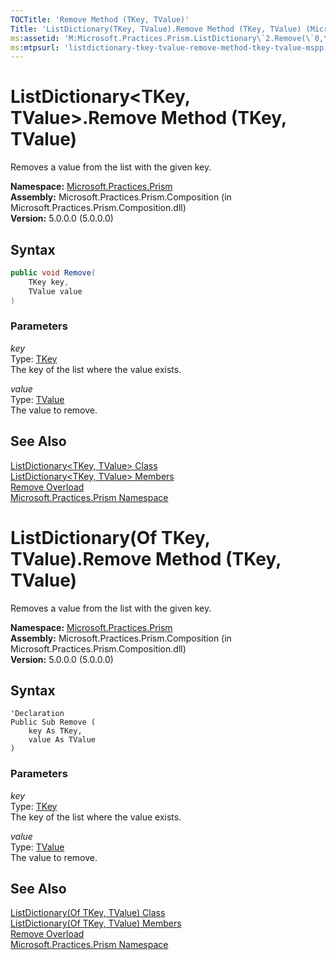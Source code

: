```yaml
---
TOCTitle: 'Remove Method (TKey, TValue)'
Title: 'ListDictionary(TKey, TValue).Remove Method (TKey, TValue) (Microsoft.Practices.Prism)'
ms:assetid: 'M:Microsoft.Practices.Prism.ListDictionary\`2.Remove(\`0,\`1)'
ms:mtpsurl: 'listdictionary-tkey-tvalue-remove-method-tkey-tvalue-mspp.md'
---
```


# ListDictionary&lt;TKey, TValue&gt;.Remove Method (TKey, TValue)

Removes a value from the list with the given key.

**Namespace:** [Microsoft.Practices.Prism](/patterns-practices/reference/mspp-namespace)  
**Assembly:** Microsoft.Practices.Prism.Composition (in Microsoft.Practices.Prism.Composition.dll)  
**Version:** 5.0.0.0 (5.0.0.0)

## Syntax

```C#
public void Remove(
	TKey key,
	TValue value
)
```

### Parameters

_key_  
Type: [TKey](/patterns-practices/reference/listdictionary-tkey-tvalue-class-mspp)  
The key of the list where the value exists.

_value_  
Type: [TValue](/patterns-practices/reference/listdictionary-tkey-tvalue-class-mspp)  
The value to remove.

## See Also

[ListDictionary&lt;TKey, TValue&gt; Class](/patterns-practices/reference/listdictionary-tkey-tvalue-class-mspp)  
[ListDictionary&lt;TKey, TValue&gt; Members](/patterns-practices/reference/listdictionary-tkey-tvalue-members-mspp)  
[Remove Overload](/patterns-practices/reference/listdictionary-tkey-tvalue-remove-method-mspp)  
[Microsoft.Practices.Prism Namespace](/patterns-practices/reference/mspp-namespace)  

# ListDictionary(Of TKey, TValue).Remove Method (TKey, TValue)

Removes a value from the list with the given key.

**Namespace:** [Microsoft.Practices.Prism](/patterns-practices/reference/mspp-namespace)  
**Assembly:** Microsoft.Practices.Prism.Composition (in Microsoft.Practices.Prism.Composition.dll)  
**Version:** 5.0.0.0 (5.0.0.0)

## Syntax

```VB
'Declaration
Public Sub Remove ( 
	key As TKey,
	value As TValue
)
```

### Parameters

_key_  
Type: [TKey](/patterns-practices/reference/listdictionary-tkey-tvalue-class-mspp)  
The key of the list where the value exists.

_value_  
Type: [TValue](/patterns-practices/reference/listdictionary-tkey-tvalue-class-mspp)  
The value to remove.

## See Also

[ListDictionary(Of TKey, TValue) Class](/patterns-practices/reference/listdictionary-tkey-tvalue-class-mspp)  
[ListDictionary(Of TKey, TValue) Members](/patterns-practices/reference/listdictionary-tkey-tvalue-members-mspp)  
[Remove Overload](/patterns-practices/reference/listdictionary-tkey-tvalue-remove-method-mspp)  
[Microsoft.Practices.Prism Namespace](/patterns-practices/reference/mspp-namespace)  